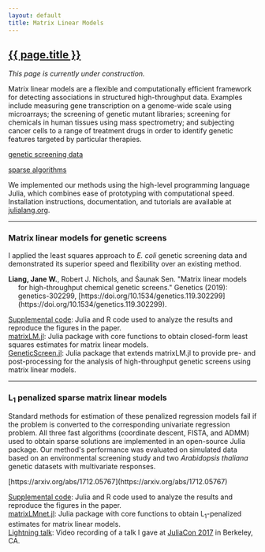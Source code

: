 ```yaml
---
layout: default
title: Matrix Linear Models
---
```


<h2><a href="{{ page.url }}" style="color:inherit">{{ page.title }}</a></h2>

<i>This page is currently under construction.</i>

Matrix linear models are a flexible and computationally efficient framework for detecting associations in structured high-throughput data. Examples include measuring gene transcription on a genome-wide scale using microarrays; the screening of genetic mutant libraries; screening for chemicals in human tissues using mass spectrometry; and subjecting cancer cells to a range of treatment drugs in order to identify genetic features targeted by particular therapies. 

<a href="#genetic">genetic screening data</a>

<a href="#sparse">sparse algorithms</a>

We implemented our methods using the high-level programming language Julia, which combines ease of prototyping with computational speed. Installation instructions, documentation, and tutorials are available at [julialang.org](https://julialang.org/). 

---

<h3><a name="genetic">Matrix linear models for genetic screens</a></h3>

I applied the least squares approach to *E. coli* genetic screening data and demonstrated its superior speed and flexibility over an existing method.

<p style="margin-left: 20px; text-indent: -20px;"><b>Liang, Jane W.</b>, Robert J. Nichols, and Śaunak Sen. "Matrix linear models for high-throughput chemical genetic screens." Genetics (2019): genetics-302299, [https://doi.org/10.1534/genetics.119.302299](https://doi.org/10.1534/genetics.119.302299).</p>

[Supplemental code](https://bitbucket.org/jwliang/mlm_gs_supplement/src/default/): Julia and R code used to analyze the results and reproduce the figures in the paper.
<br>[matrixLM.jl](https://github.com/janewliang/matrixLM.jl): Julia package with core functions to obtain closed-form least squares estimates for matrix linear models.
<br>[GeneticScreen.jl](https://github.com/janewliang/GeneticScreen.jl): Julia package that extends matrixLM.jl to provide pre- and post-processing for the analysis of high-throughput genetic screens using matrix linear models.

---

<h3><a name="sparse">L<sub>1</sub>  penalized sparse matrix linear models</a></h3>

Standard methods for estimation of these penalized regression models fail if the problem is converted to the corresponding univariate regression problem. All three fast algorithms (coordinate descent, FISTA, and ADMM) used to obtain sparse solutions are implemented in an open-source Julia package. Our method's performance was evaluated on simulated data based on an environmental screening study and two <i>Arabidopsis thaliana</i> genetic datasets with multivariate responses. 

<p style="margin-left: 20px; text-indent: -20px;">[https://arxiv.org/abs/1712.05767](https://arxiv.org/abs/1712.05767)</p>

[Supplemental code](https://bitbucket.org/jwliang/mlm_l1_supplement/src/default/): Julia and R code used to analyze the results and reproduce the figures in the paper.
<br>[matrixLMnet.jl](https://github.com/janewliang/matrixLMnet.jl): Julia package with core functions to obtain L<sub>1</sub>-penalized estimates for matrix linear models.
<br>[Lightning talk](https://www.youtube.com/watch?v=LbWMmxMiZFQ): Video recording of a talk I gave at [JuliaCon 2017](https://juliacon.org/2017/) in Berkeley, CA.